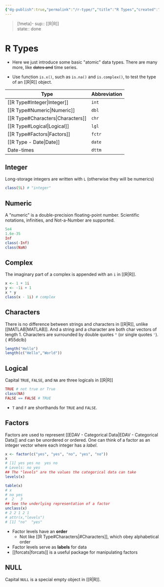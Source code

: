 ```yaml
---
{"dg-publish":true,"permalink":"/r-type/","title":"R Types","created":"2022-09-06T17:38:35","updated":"2022-12-11T18:40:45"}
---
```


> [!meta]-
sup:: [[R\|R]]  
state:: done

# R Types

- <span class="alt-check alt-check-rmk">Here we just introduce some basic "atomic" data types. There are many more, like ~~dates and~~ time series.</span>

- <span class="alt-check alt-check-tip">Use function `is.x()`, such as `is.na()` and `is.complex()`, to test the type of an [[R\|R]] object.</span>

| Type                              | Abbreviation |
| --------------------------------- | ------------ |
| [[R Type#Integer\|Integer]]       | `int`        |
| [[R Type#Numeric\|Numeric]]       | `dbl`        |
| [[R Type#Characters\|Characters]] | `chr`        |
| [[R Type#Logical\|Logical]]       | `lgl`        |
| [[R Type#Factors\|Factors]]       | `fctr`       |
| [[R Type - Date\|Date]]           | `date`       |
| Date-times                        | `dttm`       |

## Integer

Long-storage integers are written with `L` (otherwise they will be numerics)

```r
class(5L) # "integer"
```

## Numeric

A "numeric" is a double-precision floating-point number.
Scientific notations, infinities, and Not-a-Number are supported.

```r
5e4
1.6e-35
Inf
class(-Inf)
class(NaN)
```

## Complex

The imaginary part of a complex is appended with an `i` in [[R\|R]].

```r
x <- 1 + 1i
y <- -1i + 1
x * y
class(x - 1i) # complex
```

## Characters

There is no difference between strings and characters in [[R\|R]], unlike [[MATLAB\|MATLAB]].
And a string and a character are both char vectors of length 1.
Characters are surrounded by double quotes `"` (or single quotes `'`).
{ #55dclb}


```r
length("Hello")
length(c("Hello","World"))
```

## Logical

Capital `TRUE`, `FALSE`, and `NA` are three logicals in [[R\|R]]

```r
TRUE # not true or True
class(NA)
FALSE == FALSE # TRUE
```

- <span class="alt-check alt-check-tip">`T` and `F` are shorthands for `TRUE` and `FALSE`.</span>

## Factors

Factors are used to represent [[EDAV - Categorical Data\|EDAV - Categorical Data]] and can be unordered or ordered. One can think of a factor as an integer vector where each integer has a *label*.

```r
x <- factor(c("yes", "yes", "no", "yes", "no")) 
x
# [1] yes yes no  yes no 
# Levels: no yes
## The "levels" are the values the categorical data can take
levels(x)

table(x) 
# x
# no yes 
#  2   3 
## See the underlying representation of a factor
unclass(x)
# 2 2 1 2 1
# attr(x,"levels")
# [1] "no"  "yes"
```

- Factor levels have an **order**
    - Not like [[R Type#Characters\|#Characters]], which obey alphabetical order
- Factor levels serve as **labels** for data
- [[forcats\|forcats]] is a useful package for manipulating factors

## NULL

Capital `NULL` is a special empty object in [[R\|R]].
